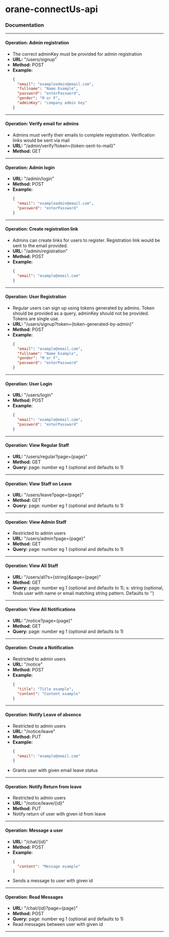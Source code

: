 # orane-connectUs-api

### Documentation

---

#### Operation: Admin registration

- The correct adminKey must be provided for admin registration
- **URL:** "/users/signup"
- **Method:** POST
- **Example:**
  ```json
  {
    "email": "exampleadmin@email.com",
    "fullname": "Name Example",
    "password": "enterPassword",
    "gender": "M or F",
    "adminKey": "company admin key"
  }
  ```

---

#### Operation: Verify email for admins

- Admins must verify their emails to complete registration. Verification links would be sent via mail
- **URL:** "/admin/verify?token={token-sent-to-mail}"
- **Method:** GET

---

#### Operation: Admin login

- **URL:** "/admin/login"
- **Method:** POST
- **Example:**
  ```json
  {
    "email": "exampleadmin@email.com",
    "password": "enterPassword"
  }
  ```

---

#### Operation: Create registration link

- Admins can create links for users to register. Registration link would be sent to the email provided.
- **URL:** "/admin/registration"
- **Method:** POST
- **Example:**
  ```json
  {
    "email": "example@email.com"
  }
  ```

---

#### Operation: User Registration

- Regular users can sign up using tokens generated by admins. Token should be provided as a query, adminKey should not be provided. Tokens are single use.
- **URL:** "/users/signup?token={token-generated-by-admin}"
- **Method:** POST
- **Example:**
  ```json
  {
    "email": "example@email.com",
    "fullname": "Name Example",
    "gender": "M or F",
    "password": "enterPassword"
  }
  ```

---

#### Operation: User Login

- **URL:** "/users/login"
- **Method:** POST
- **Example:**
  ```json
  {
    "email": "example@email.com",
    "password": "enterPassword"
  }
  ```

---

#### Operation: View Regular Staff

- **URL:** "/users/regular?page={page}"
- **Method:** GET
- **Query:** page: number eg 1 (optional and defaults to 1)

---

#### Operation: View Staff on Leave

- **URL:** "/users/leave?page={page}"
- **Method:** GET
- **Query:** page: number eg 1 (optional and defaults to 1)

---

#### Operation: View Admin Staff

- Restricted to admin users
- **URL:** "/users/admin?page={page}"
- **Method:** GET
- **Query:** page: number eg 1 (optional and defaults to 1)

---

#### Operation: View All Staff

- **URL:** "/users/all?s={string}&page={page}"
- **Method:** GET
- **Query:** page: number eg 1 (optional and defaults to 1); s: string (optional, finds user with name or email matching string pattern. Defaults to '')

---

#### Operation: View All Notifications

- **URL:** "/notice?page={page}"
- **Method:** GET
- **Query:** page: number eg 1 (optional and defaults to 1)

---

#### Operation: Create a Notification

- Restricted to admin users
- **URL:** "/notice"
- **Method:** POST
- **Example:**
  ```json
  {
    "title": "Title example",
    "content": "Content example"
  }
  ```

---

#### Operation: Notify Leave of absence

- Restricted to admin users
- **URL:** "/notice/leave"
- **Method:** PUT
- **Example:**
  ```json
  {
    "email": "example@email.com"
  }
  ```
- Grants user with given email leave status

---

#### Operation: Notify Return from leave

- Restricted to admin users
- **URL:** "/notice/leave/{id}"
- **Method:** PUT
- Notify return of user with given id from leave

---

#### Operation: Message a user

- **URL:** "/chat/{id}"
- **Method:** POST
- **Example:**
  ```json
  {
    "content": "Message example"
  }
  ```
- Sends a message to user with given id

---

#### Operation: Read Messages

- **URL:** "/chat/{id}?page={page}"
- **Method:** POST
- **Query:** page: number eg 1 (optional and defaults to 1)
- Read messages between user with given id

---
